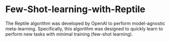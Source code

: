 # Few-Shot-learning-with-Reptile
The Reptile algorithm was developed by OpenAI to perform model-agnostic meta-learning. Specifically, this algorithm was designed to quickly learn to perform new tasks with minimal training (few-shot learning). 
